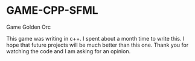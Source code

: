 # GAME-CPP-SFML
Game Golden Orc

This game was writing in c++.
I spent about a month time to write this.
I hope that future projects will be much better than this one.
Thank you for watching the code and I am asking for an opinion.
